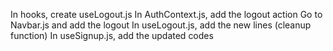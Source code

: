 In hooks, create useLogout.js
In AuthContext.js, add the logout action
Go to Navbar.js and add the logout
In useLogout.js, add the new lines (cleanup function)
In useSignup.js, add the updated codes

